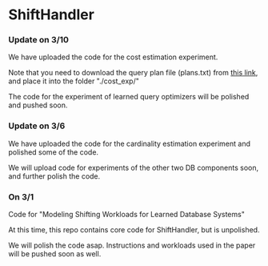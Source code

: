 # ShiftHandler

### Update on 3/10
We have uploaded the code for the cost estimation experiment.

Note that you need to download the query plan file (plans.txt) from [this link](https://drive.google.com/file/d/1wUJlJMtDT14AOXUM4YkgJl2Hvpdm65_i/view?usp=sharing), and place it into the folder "./cost_exp/"

The code for the experiment of learned query optimizers will be polished and pushed soon.

### Update on 3/6
We have uploaded the code for the cardinality estimation experiment and polished some of the code.

We will upload code for experiments of the other two DB components soon, and further polish the code.

### On 3/1
Code for "Modeling Shifting Workloads for Learned Database Systems"

At this time, this repo contains core code for ShiftHandler, but is unpolished.

We will polish the code asap. Instructions and workloads used in the paper will be pushed soon as well.
